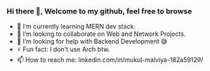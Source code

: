 ### Hi there 👋, Welcome to my github, feel free to browse 

- 🌱 I’m currently learning MERN dev stack.
- 👯 I’m looking to collaborate on Web and Network Projects. 
- 🤔 I’m looking for help with Backend Development 😅
- ⚡ Fun fact: I don't use Arch btw.
- 📫 How to reach me: linkedin.com/in/mukul-malviya-182a59129/

<!--
**mukulmalviya/mukulmalviya** is a ✨ _special_ ✨ repository because its `README.md` (this file) appears on your GitHub profile.

Here are some ideas to get you started:

- 🔭 I’m currently working on ...
- 🌱 I’m currently learning MERN dev stack.
- 👯 I’m looking to collaborate on Web and Network Projects. 
- 🤔 I’m looking for help with Backend Development 😅
- 💬 Ask me about ...
- 📫 How to reach me: ...
- 😄 Pronouns: ...
- ⚡ Fun fact: I don't use Arch btw.
-->
